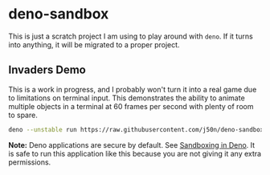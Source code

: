 # deno-sandbox

This is just a scratch project I am using to play around with `deno`. If it
turns into anything, it will be migrated to a proper project.

## Invaders Demo

This is a work in progress, and I probably won't turn it into a real game due to
limitations on terminal input. This demonstrates the ability to animate multiple
objects in a terminal at 60 frames per second with plenty of room to spare.

```sh
deno --unstable run https://raw.githubusercontent.com/j50n/deno-sandbox/main/invaders/invaders.ts
```

**Note:** Deno applications are secure by default. See
[Sandboxing in Deno](https://medium.com/deno-the-complete-reference/sandboxing-in-deno-b3d514d88b63).
It is safe to run this application like this because you are not giving it any
extra permissions.
